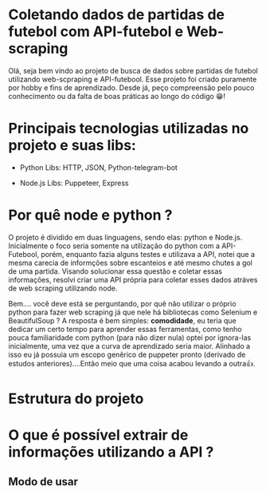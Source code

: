 <h1>Coletando dados de partidas de futebol com API-futebol e Web-scraping</h1>



<div>Olá, seja bem vindo ao projeto de busca de dados sobre partidas de futebol utilizando web-scpraping e API-futebool. Esse projeto foi criado puramente por hobby e fins de aprendizado. Desde já, peço compreensão pelo pouco conhecimento ou da falta de boas práticas ao longo do código 😁!</div>

# Principais tecnologias utilizadas no projeto e suas libs:
- Python
   Libs: HTTP, JSON, Python-telegram-bot 

- Node.js 
   Libs: Puppeteer, Express

# Por quê node e python ? 

<p>O projeto é dividido em duas linguagens, sendo elas: python e Node.js. Inicialmente o foco seria somente na utilização do python com a API-Futebool, porém, enquanto fazia alguns testes e utilizava a API, notei que a mesma carecia de informções sobre escanteios e até mesmo chutes a gol de uma partida. Visando solucionar essa questão e coletar essas informações, resolvi criar uma API própria para coletar esses dados atráves de web scraping utilizando node.</p> 
<p>Bem.... você deve está se perguntando, por quê não utilizar o próprio python para fazer web scraping já que nele há bibliotecas como Selenium e BeautifulSoup ? A resposta é bem simples: <strong>comodidade</strong>, eu teria que dedicar um certo tempo para aprender essas ferramentas, como tenho pouca familiaridade com python (para não dizer nula) optei por ignora-las inicialmente, uma vez que a curva de aprendizado seria maior. Alinhado a isso eu já possuia um escopo genêrico de puppeter pronto (derivado de estudos anteriores)....Então meio que uma coisa acabou levando a outra👍.</p>


# Estrutura do projeto

# O que é possível extrair de informações utilizando a API ?

## Modo de usar
